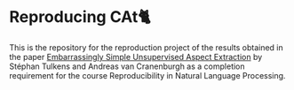 # Reproducing CAt🐈

This is the repository for the reproduction project of the results obtained in the paper [Embarrassingly Simple Unsupervised Aspect Extraction](https://www.aclweb.org/anthology/2020.acl-main.290/) by Stéphan Tulkens and Andreas van Cranenburgh as a completion requirement for the course Reproducibility in Natural Language Processing.

